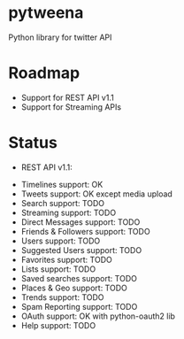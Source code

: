 pytweena
========

Python library for twitter API



Roadmap
=======
- Support for REST API v1.1
- Support for Streaming APIs


Status
======
 * REST API v1.1:
- Timelines support: OK
- Tweets support: OK except media upload
- Search support: TODO
- Streaming support: TODO
- Direct Messages support: TODO
- Friends & Followers support: TODO
- Users support: TODO
- Suggested Users support: TODO
- Favorites support: TODO
- Lists support: TODO
- Saved searches support: TODO
- Places & Geo support: TODO
- Trends support: TODO
- Spam Reporting support: TODO
- OAuth support: OK with python-oauth2 lib
- Help support: TODO 
